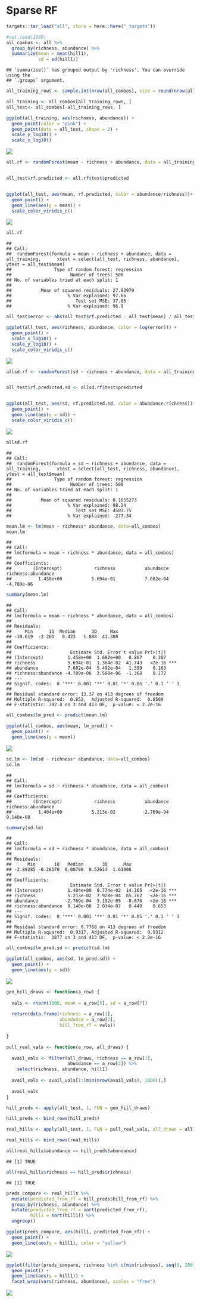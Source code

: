 Sparse RF
================

``` r
targets::tar_load("all", store = here::here("_targets"))
```

``` r
#set.seed(1989)
all_combos <- all %>%
  group_by(richness, abundance) %>%
  summarize(mean = mean(hill1),
            sd = sd(hill1))
```

    ## `summarise()` has grouped output by 'richness'. You can override using the
    ## `.groups` argument.

``` r
all_training_rows <- sample.int(nrow(all_combos), size = round(nrow(all_combos)/2), replace = F)

all_training <- all_combos[all_training_rows, ]
all_test<- all_combos[-all_training_rows, ]

ggplot(all_training, aes(richness, abundance)) +
  geom_point(color = "pink") +
  geom_point(data = all_test, shape = 2) +
  scale_y_log10() +
  scale_x_log10()
```

![](sparse_rf_files/figure-gfm/unnamed-chunk-2-1.png)<!-- -->

``` r
all.rf <- randomForest(mean ~ richness + abundance, data = all_training, xtest = select(all_test, richness, abundance), ytest = all_test$mean)


all_test$rf.predicted <- all.rf$test$predicted


ggplot(all_test, aes(mean, rf.predicted, color = abundance/richness))+
  geom_point() +
  geom_line(aes(y = mean)) +
  scale_color_viridis_c()
```

![](sparse_rf_files/figure-gfm/unnamed-chunk-3-1.png)<!-- -->

``` r
all.rf
```

    ## 
    ## Call:
    ##  randomForest(formula = mean ~ richness + abundance, data = all_training,      xtest = select(all_test, richness, abundance), ytest = all_test$mean) 
    ##                Type of random forest: regression
    ##                      Number of trees: 500
    ## No. of variables tried at each split: 1
    ## 
    ##           Mean of squared residuals: 27.93979
    ##                     % Var explained: 97.66
    ##                        Test set MSE: 37.05
    ##                     % Var explained: 96.9

``` r
all_test$error <- abs(all_test$rf.predicted - all_test$mean) / all_test$mean

ggplot(all_test, aes(richness, abundance, color = log(error))) +
  geom_point() +
  scale_x_log10() +
  scale_y_log10() +
  scale_color_viridis_c()
```

![](sparse_rf_files/figure-gfm/unnamed-chunk-4-1.png)<!-- -->

``` r
allsd.rf <- randomForest(sd ~ richness + abundance, data = all_training, xtest = select(all_test, richness, abundance), ytest = all_test$mean)


all_test$rf.predicted.sd <- allsd.rf$test$predicted


ggplot(all_test, aes(sd, rf.predicted.sd, color = abundance/richness))+
  geom_point() +
  geom_line(aes(y = sd)) +
  scale_color_viridis_c()
```

![](sparse_rf_files/figure-gfm/unnamed-chunk-5-1.png)<!-- -->

``` r
allsd.rf
```

    ## 
    ## Call:
    ##  randomForest(formula = sd ~ richness + abundance, data = all_training,      xtest = select(all_test, richness, abundance), ytest = all_test$mean) 
    ##                Type of random forest: regression
    ##                      Number of trees: 500
    ## No. of variables tried at each split: 1
    ## 
    ##           Mean of squared residuals: 0.1655273
    ##                     % Var explained: 98.24
    ##                        Test set MSE: 4503.75
    ##                     % Var explained: -277.34

``` r
mean.lm <- lm(mean ~ richness* abundance, data=all_combos)
mean.lm
```

    ## 
    ## Call:
    ## lm(formula = mean ~ richness * abundance, data = all_combos)
    ## 
    ## Coefficients:
    ##        (Intercept)            richness           abundance  richness:abundance  
    ##          1.458e+00           5.694e-01           7.682e-04          -4.789e-06

``` r
summary(mean.lm)
```

    ## 
    ## Call:
    ## lm(formula = mean ~ richness * abundance, data = all_combos)
    ## 
    ## Residuals:
    ##     Min      1Q  Median      3Q     Max 
    ## -39.619  -2.261   0.423   1.888  41.380 
    ## 
    ## Coefficients:
    ##                      Estimate Std. Error t value Pr(>|t|)    
    ## (Intercept)         1.458e+00  1.682e+00   0.867    0.387    
    ## richness            5.694e-01  1.364e-02  41.743   <2e-16 ***
    ## abundance           7.682e-04  5.492e-04   1.399    0.163    
    ## richness:abundance -4.789e-06  3.500e-06  -1.368    0.172    
    ## ---
    ## Signif. codes:  0 '***' 0.001 '**' 0.01 '*' 0.05 '.' 0.1 ' ' 1
    ## 
    ## Residual standard error: 13.37 on 413 degrees of freedom
    ## Multiple R-squared:  0.852,  Adjusted R-squared:  0.8509 
    ## F-statistic: 792.4 on 3 and 413 DF,  p-value: < 2.2e-16

``` r
all_combos$lm_pred <- predict(mean.lm)

ggplot(all_combos, aes(mean, lm_pred)) + 
  geom_point() +
  geom_line(aes(y = mean))
```

![](sparse_rf_files/figure-gfm/unnamed-chunk-6-1.png)<!-- -->

``` r
sd.lm <- lm(sd ~ richness* abundance, data=all_combos)
sd.lm
```

    ## 
    ## Call:
    ## lm(formula = sd ~ richness * abundance, data = all_combos)
    ## 
    ## Coefficients:
    ##        (Intercept)            richness           abundance  richness:abundance  
    ##          1.404e+00           5.213e-02          -2.769e-04           9.140e-08

``` r
summary(sd.lm)
```

    ## 
    ## Call:
    ## lm(formula = sd ~ richness * abundance, data = all_combos)
    ## 
    ## Residuals:
    ##      Min       1Q   Median       3Q      Max 
    ## -2.89285 -0.28170  0.00798  0.52614  1.61006 
    ## 
    ## Coefficients:
    ##                      Estimate Std. Error t value Pr(>|t|)    
    ## (Intercept)         1.404e+00  9.774e-02  14.365   <2e-16 ***
    ## richness            5.213e-02  7.928e-04  65.762   <2e-16 ***
    ## abundance          -2.769e-04  3.192e-05  -8.676   <2e-16 ***
    ## richness:abundance  9.140e-08  2.034e-07   0.449    0.653    
    ## ---
    ## Signif. codes:  0 '***' 0.001 '**' 0.01 '*' 0.05 '.' 0.1 ' ' 1
    ## 
    ## Residual standard error: 0.7768 on 413 degrees of freedom
    ## Multiple R-squared:  0.9317, Adjusted R-squared:  0.9312 
    ## F-statistic:  1877 on 3 and 413 DF,  p-value: < 2.2e-16

``` r
all_combos$lm_pred.sd <- predict(sd.lm)

ggplot(all_combos, aes(sd, lm_pred.sd)) + 
  geom_point() +
  geom_line(aes(y = sd))
```

![](sparse_rf_files/figure-gfm/unnamed-chunk-6-2.png)<!-- -->

``` r
gen_hill_draws <- function(a_row) {
  
  vals <- rnorm(1000, mean = a_row[5], sd = a_row[7])
  
  return(data.frame(richness = a_row[1],
                    abundance = a_row[2],
                    hill_from_rf = vals))
  
}

pull_real_vals <- function(a_row, all_draws) {
  
  avail_vals <- filter(all_draws, richness == a_row[1],
                       abundance == a_row[2]) %>%
    select(richness, abundance, hill1)
  
  avail_vals <- avail_vals[1:(min(nrow(avail_vals), 1000)),]
  
  avail_vals
}
```

``` r
hill_preds <- apply(all_test, 1, FUN = gen_hill_draws)

hill_preds <- bind_rows(hill_preds)

real_hills <- apply(all_test, 1, FUN = pull_real_vals, all_draws = all)

real_hills <- bind_rows(real_hills)

all(real_hills$abundance == hill_preds$abundance)
```

    ## [1] TRUE

``` r
all(real_hills$richness == hill_preds$richness)
```

    ## [1] TRUE

``` r
preds_compare <- real_hills %>%
  mutate(predicted_from_rf = hill_preds$hill_from_rf) %>%
  group_by(richness, abundance) %>%
  mutate(predicted_from_rf = sort(predicted_from_rf),
         hill1 = sort(hill1)) %>%
  ungroup()

ggplot(preds_compare, aes(hill1, predicted_from_rf)) + 
  geom_point() +
  geom_line(aes(y = hill1), color = "yellow")
```

![](sparse_rf_files/figure-gfm/unnamed-chunk-8-1.png)<!-- -->

``` r
ggplot(filter(preds_compare, richness %in% c(min(richness), seq(0, 200, by = 10))), aes(hill1, predicted_from_rf)) +
  geom_point() +
  geom_line(aes(y = hill1)) +
  facet_wrap(vars(richness, abundance), scales = "free")
```

![](sparse_rf_files/figure-gfm/unnamed-chunk-9-1.png)<!-- -->
